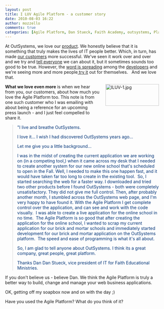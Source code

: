 ```yaml
---
layout: post
title: I LUV Agile Platform - a customer story
date: 2010-08-03 16:22
author: mozzello
comments: true
categories: [Agile Platform, Dan Stueck, Faith Academy, outsystems, Platform in Action]
---
```

At OutSystems, we love our <a href="http://www.outsystems.com/agile-platform#What+is+the+Agile+Platform">product</a>. We honestly believe that it is something that truly makes the lives of IT people better. Which, in turn, has made <a href="http://www.outsystems.com/case-studies">our customers</a> more successful. We've seen it work over and over and we try and <a href="http://www.outsystems.com/Network/ViewFreeContent.aspx?FolderPath=/Root/Contents/Network/Home/Help%20us%20Spread%20the%20Word">tell everyone</a> we can about it, but it sometimes sounds too good to be true. However, the <a href="http://blogs.techrepublic.com.com/programming-and-development/?p=1216">word is spreading</a> among the <a href="http://www.outsystems.com/NetworkForums/Forum_View.aspx?ForumName=Technology+%26+Integration&amp;ForumId=25">developers</a> and we're seeing more and more people<a href="http://www.outsystems.com/download"> try it</a> out for themselves.   And we love that.<!--more-->

<img class="mt-image-right" style="float: right; margin: 0pt 0pt 20px 20px;" alt="ILUV-1.jpg" src="https://www.outsystems.com/blog/wp-content/uploads/2010/08/ILUV-12.jpg" width="175" height="71" />

<b>What we love even more</b> is when we hear from you, our customers, about how much you love the Agile Platform too. This note is from one such customer who I was emailing with about being a reference for an upcoming press launch - and I just feel compelled to share it.
<blockquote style="color: #003377;">"I live and breathe OutSystems.

I love it... I wish I had discovered OutSystems years ago...

Let me give you a little background...

I was in the midst of creating the current application we are working on (in a competing tool,) when it came across my desk that I needed to create another system for our new online school that's scheduled to open in the Fall. Well, I needed to make this one happen fast, and it would have taken far too long to create in the existing tool.  So, I started searching the web for a faster way. I downloaded and tried two other products before I found OutSystems - both were completely unsatisfactory. They did not give me full control. Then, after probably another month, I stumbled across the OutSystems web page, and I'm very happy to have found it. With the Agile Platform I get complete control over the application, and can see and work with the code visually.  I was able to create a live application for the online school in no time.  The Agile Platform is so good that after creating the application for the online school, I wanted to scrap my current application for our brick and mortar schools and immediately started development for our brick and mortar application on the OutSystems platform.  The speed and ease of programming is what it's all about.

So, I am glad to tell anyone about OutSystems. I think its a great company, great people, great platform.

Thanks
Dan
Dan Stueck, vice president of IT for Faith Educational Ministries.</blockquote>
If you don't believe us - believe Dan. We think the Agile Platform is truly a better way to build, change and manage your web business applications.

OK, getting off my soapbox now and on with the day ;)

Have you used the Agile Platform? What do you think of it?

<!--more-->
